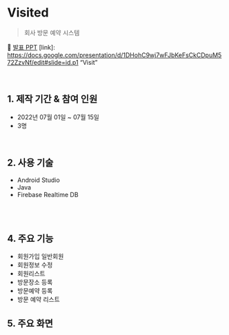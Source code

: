 # Visited

>회사 방문 예약 시스템

:pushpin: [발표 PPT]()
[link]: https://docs.google.com/presentation/d/1DHohC9wj7wFJbKeFsCkCDpuM572ZzvNf/edit#slide=id.p1 “Visit”




<br>

## 1. 제작 기간 & 참여 인원
- 2022년 07월 01일 ~ 07월 15일
- 3명


<br>

## 2. 사용 기술
  - Android Studio
  - Java
  - Firebase Realtime DB
  
<br>




<br>

## 4. 주요 기능
- 회원가입 일반회원
- 회원정보 수정
- 회원리스트 
- 방문장소 등록
- 방문예약 등록
- 방문 예약 리스트


## 5. 주요 화면
